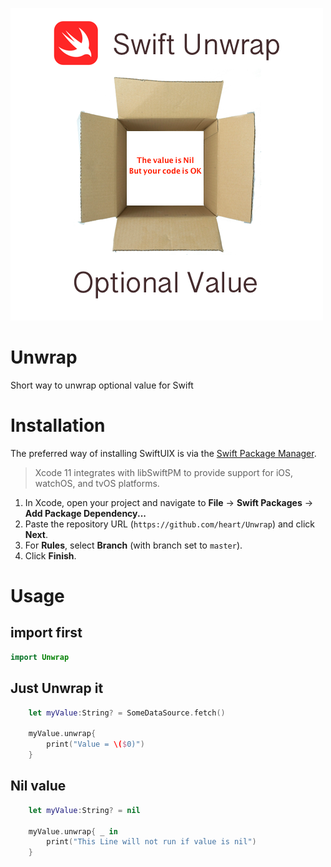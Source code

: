 ![Swift Unwrap](https://raw.githubusercontent.com/heart/Unwrap/master/image/unwrap.png)


# Unwrap
Short way to unwrap optional value for Swift

# Installation

The preferred way of installing SwiftUIX is via the [Swift Package Manager](https://swift.org/package-manager/).

>Xcode 11 integrates with libSwiftPM to provide support for iOS, watchOS, and tvOS platforms.

1. In Xcode, open your project and navigate to **File** → **Swift Packages** → **Add Package Dependency...**
2. Paste the repository URL (`https://github.com/heart/Unwrap`) and click **Next**.
3. For **Rules**, select **Branch** (with branch set to `master`).
4. Click **Finish**.


# Usage

## import first
``` Swift
import Unwrap
```

## Just Unwrap it
``` Swift
    let myValue:String? = SomeDataSource.fetch()

    myValue.unwrap{
        print("Value = \($0)")
    }
```

## Nil value
``` Swift
    let myValue:String? = nil

    myValue.unwrap{ _ in
        print("This Line will not run if value is nil")
    }
```

